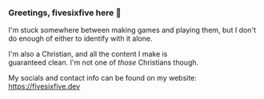 ### Greetings, fivesixfive here 👋

I'm stuck somewhere between making games and
playing them, but I don't do enough of either
to identify with it alone.

I'm also a Christian, and all the content I make is\
guaranteed clean. I'm not one of _those_ Christians though.

My socials and contact info can be found
on my website:
https://fivesixfive.dev
